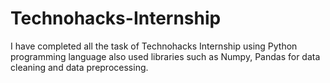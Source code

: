 # Technohacks-Internship
I have completed all the task of Technohacks Internship using Python programming language also used libraries such as Numpy, Pandas for data cleaning and data preprocessing. 

